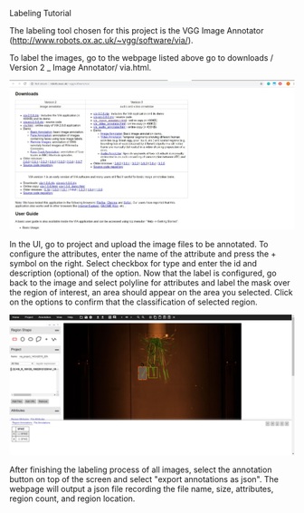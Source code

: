 Labeling Tutorial

The labeling tool chosen for this project is the VGG Image Annotator (http://www.robots.ox.ac.uk/~vgg/software/via/). 

To label the images, go to the webpage listed above go to downloads / Version 2 _ Image Annotator/ via.html. 

![alt text](https://github.com/seanhsu07/DigitalPhenomics/blob/master/labeling_tutorial/VGG_WP.JPG)

In the UI, go to project and upload the image files to be annotated. 
  To configure the attributes, enter the name of the attribute and press the + symbol on the right. Select checkbox for type and enter the id and description (optional) of the option. 
  Now that the label is configured, go back to the image and select polyline for attributes and label the mask over the region of interest, an area should appear on the area you selected. Click on the options to confirm that the classification of selected region. 

![alt text](https://github.com/seanhsu07/DigitalPhenomics/blob/master/labeling_tutorial/VGG_UI.JPG)

After finishing the labeling process of all images, select the annotation button on top of the screen and select "export annotations as json". The webpage will output a json file recording the file name, size, attributes, region count, and region location. 
